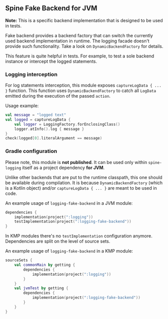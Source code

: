 ## Spine Fake Backend for JVM

**Note:** This is a specific backend implementation that is designed to be used in tests.

Fake backend provides a backend factory that can switch the currently used backend 
implementation in runtime. The logging facade doesn't provide such functionality. 
Take a look on `DynamicBackendFactory` for details.

This feature is quite helpful in tests. For example, to test a sole backend instance
or intercept the logged statements.

### Logging interception

For log statements interception, this module exposes `captureLogData { ... }` function. 
This function uses `DynamicBackendFactory` to catch all `LogData` emitted during the execution
of the passed `action`.

Usage example:

```kotlin
val message = "logged text"
val logged = captureLogData {
    val logger = LoggingFactory.forEnclosingClass()
    logger.atInfo().log { message }
}
check(logged[0].literalArgument == message)
```

### Gradle configuration

Please note, this module is **not published**. It can be used only within 
`spine-logging` itself as a project dependency **for JVM**.

Unlike other backends that are put to the runtime classpath, this one should be
available during compilation. It is because `DynamicBackendFactory` (which is 
a Kotlin object) and/or `captureLogData { ... }` are meant to be used in code.

An example usage of `logging-fake-backend` in a JVM module:

```kotlin
dependencies {
    implementation(project(":logging"))
    testImplementation(project(":logging-fake-backend"))
}
```

In KMP modules there's no `testImplementation` configuration anymore.
Dependencies are split on the level of source sets.

An example usage of `logging-fake-backend` in a KMP module:

```kotlin
sourceSets {
    val commonMain by getting {
        dependencies {
            implementation(project(":logging"))
        }
    }
    val jvmTest by getting {
        dependencies {
            implementation(project(":logging-fake-backend"))
        }
    }
}
```
